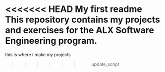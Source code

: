<<<<<<< HEAD
My first readme
This repository contains my projects and exercises for the ALX Software Engineering program.
=======
this is where i make my projects
>>>>>>> update_script
